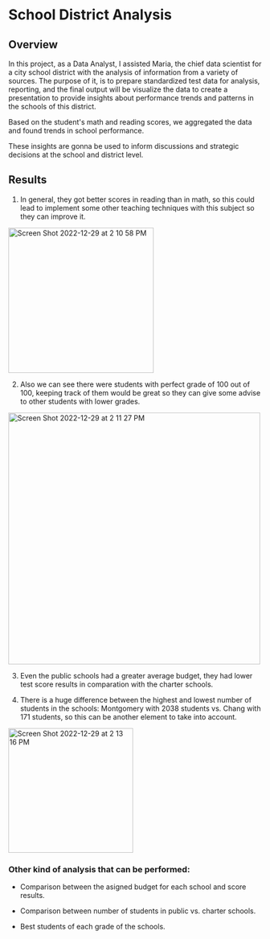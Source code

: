 # School District Analysis

## Overview

In this project, as a Data Analyst, I assisted Maria, the chief data scientist for a city school district with the analysis of information from a variety of sources.  The purpose of it, is to prepare standardized test data for analysis, reporting, and the final output will be visualize the data to create a presentation to provide insights about performance trends and patterns in the schools of this district. 

Based on the student's math and reading scores, we aggregated the data and found trends in school performance.

These insights are gonna be used to inform discussions and strategic decisions at the school and district level. 

## Results

1. In general, they got better scores in reading than in math, so this could lead to implement some other teaching techniques with this subject so they can improve it.

<img width="289" alt="Screen Shot 2022-12-29 at 2 10 58 PM" src="https://user-images.githubusercontent.com/113856917/210007204-6030336a-6201-4056-82e5-6982ef4d1821.png">

2. Also we can see there were students with perfect grade of 100 out of 100, keeping track of them would be great so they can give some advise to other students with lower grades.

<img width="501" alt="Screen Shot 2022-12-29 at 2 11 27 PM" src="https://user-images.githubusercontent.com/113856917/210007263-2f3a2134-8838-41d4-a161-1f311715230f.png">


3. Even the public schools had a greater average budget, they had lower test score results in comparation with the charter schools.


4. There is a huge difference between the highest and lowest number of students in the schools: Montgomery with 2038 students vs. Chang with 171 students, so this can be another element to take into account.


<img width="248" alt="Screen Shot 2022-12-29 at 2 13 16 PM" src="https://user-images.githubusercontent.com/113856917/210007299-1a777001-73e4-421d-b838-96afe125fc48.png">



### Other kind of analysis that can be performed:

- Comparison between the asigned budget for each school and score results.

- Comparison between number of students in public vs. charter schools.

- Best students of each grade of the schools.
